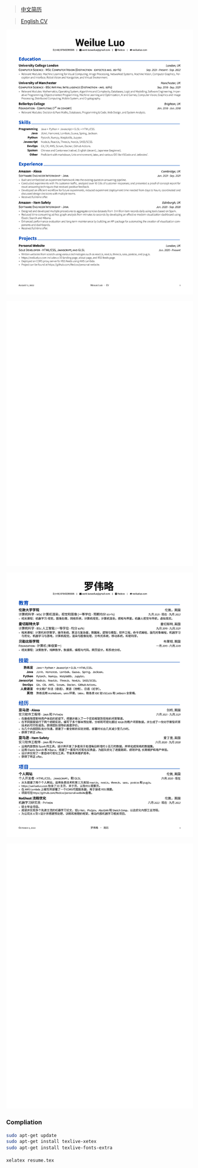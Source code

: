 > [中文简历](https://github.com/Redcxx/cv/blob/master/resumeCN.pdf)

> [English CV](https://github.com/Redcxx/cv/blob/master/resume.pdf)

![resume-1](./src/resume-0.png)

![resume-2](./src/resume-1.png)

![resume-cn-1](./src/resumeCN-0.png)

![resume-cn-2](./src/resumeCN-1.png)

### Compliation
```bash
sudo apt-get update
sudo apt-get install texlive-xetex
sudo apt-get install texlive-fonts-extra

xelatex resume.tex
```

